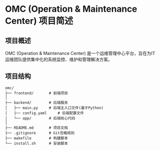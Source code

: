 # OMC (Operation & Maintenance Center) 项目简述

## 项目概述

OMC (Operation & Maintenance Center) 是一个运维管理中心平台，旨在为IT运维团队提供集中化的系统监控、维护和管理解决方案。

## 项目结构

```
omc/
├── frontend/       # 前端项目
│
├── backend/        # 后端服务
│   ├── main.py     # 后端主入口文件(基于Python)
│   ├── config.yaml     # 后端配置文件
│   └── app/        # 后端核心代码
│
├── README.md       # 项目文档
├── .gitignore      # Git忽略规则
├── makefile        # 构建脚本
└── install.sh      # 安装脚本
```







